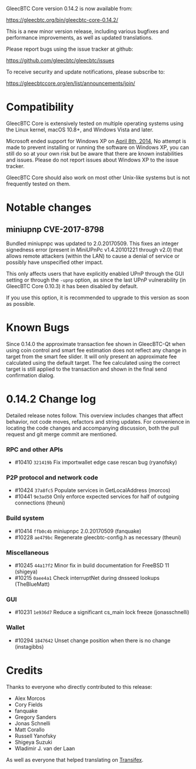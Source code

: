 GleecBTC Core version 0.14.2 is now available from:

  <https://gleecbtc.org/bin/gleecbtc-core-0.14.2/>

This is a new minor version release, including various bugfixes and
performance improvements, as well as updated translations.

Please report bugs using the issue tracker at github:

  <https://github.com/gleecbtc/gleecbtc/issues>

To receive security and update notifications, please subscribe to:

  <https://gleecbtccore.org/en/list/announcements/join/>

Compatibility
==============

GleecBTC Core is extensively tested on multiple operating systems using
the Linux kernel, macOS 10.8+, and Windows Vista and later.

Microsoft ended support for Windows XP on [April 8th, 2014](https://www.microsoft.com/en-us/WindowsForBusiness/end-of-xp-support),
No attempt is made to prevent installing or running the software on Windows XP, you
can still do so at your own risk but be aware that there are known instabilities and issues.
Please do not report issues about Windows XP to the issue tracker.

GleecBTC Core should also work on most other Unix-like systems but is not
frequently tested on them.

Notable changes
===============

miniupnp CVE-2017-8798
----------------------------

Bundled miniupnpc was updated to 2.0.20170509. This fixes an integer signedness error
(present in MiniUPnPc v1.4.20101221 through v2.0) that allows remote attackers
(within the LAN) to cause a denial of service or possibly have unspecified
other impact.

This only affects users that have explicitly enabled UPnP through the GUI
setting or through the `-upnp` option, as since the last UPnP vulnerability
(in GleecBTC Core 0.10.3) it has been disabled by default.

If you use this option, it is recommended to upgrade to this version as soon as
possible.

Known Bugs
==========

Since 0.14.0 the approximate transaction fee shown in GleecBTC-Qt when using coin
control and smart fee estimation does not reflect any change in target from the
smart fee slider. It will only present an approximate fee calculated using the
default target. The fee calculated using the correct target is still applied to
the transaction and shown in the final send confirmation dialog.

0.14.2 Change log
=================

Detailed release notes follow. This overview includes changes that affect
behavior, not code moves, refactors and string updates. For convenience in locating
the code changes and accompanying discussion, both the pull request and
git merge commit are mentioned.

### RPC and other APIs
- #10410 `321419b` Fix importwallet edge case rescan bug (ryanofsky)

### P2P protocol and network code
- #10424 `37a8fc5` Populate services in GetLocalAddress (morcos)
- #10441 `9e3ad50` Only enforce expected services for half of outgoing connections (theuni)

### Build system
- #10414 `ffb0c4b` miniupnpc 2.0.20170509 (fanquake)
- #10228 `ae479bc` Regenerate gleecbtc-config.h as necessary (theuni)

### Miscellaneous
- #10245 `44a17f2` Minor fix in build documentation for FreeBSD 11 (shigeya)
- #10215 `0aee4a1` Check interruptNet during dnsseed lookups (TheBlueMatt)

### GUI
- #10231 `1e936d7` Reduce a significant cs_main lock freeze (jonasschnelli)

### Wallet
- #10294 `1847642` Unset change position when there is no change (instagibbs)

Credits
=======

Thanks to everyone who directly contributed to this release:

- Alex Morcos
- Cory Fields
- fanquake
- Gregory Sanders
- Jonas Schnelli
- Matt Corallo
- Russell Yanofsky
- Shigeya Suzuki
- Wladimir J. van der Laan

As well as everyone that helped translating on [Transifex](https://www.transifex.com/projects/p/gleecbtc/).

